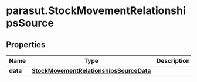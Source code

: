 # parasut.StockMovementRelationshipsSource

## Properties
Name | Type | Description | Notes
------------ | ------------- | ------------- | -------------
**data** | [**StockMovementRelationshipsSourceData**](StockMovementRelationshipsSourceData.md) |  | [optional] 


